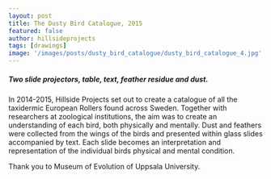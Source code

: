 ```yaml
---
layout: post
title: The Dusty Bird Catalogue, 2015
featured: false
author: hillsideprojects
tags: [drawings]
image: '/images/posts/dusty_bird_catalogue/dusty_bird_catalogue_4.jpg'
---
```


##### Two slide projectors, table, text, feather residue and dust.

In 2014-2015, Hillside Projects set out to create a catalogue of all the taxidermic European Rollers found across Sweden. Together with researchers at zoological institutions, the aim was to create an understanding of each bird, both physically and mentally. Dust and feathers were collected from the wings of the birds and presented within glass slides accompanied by text.  Each slide becomes an interpretation and representation of the individual birds physical and mental condition.

Thank you to Museum of Evolution of Uppsala University.
